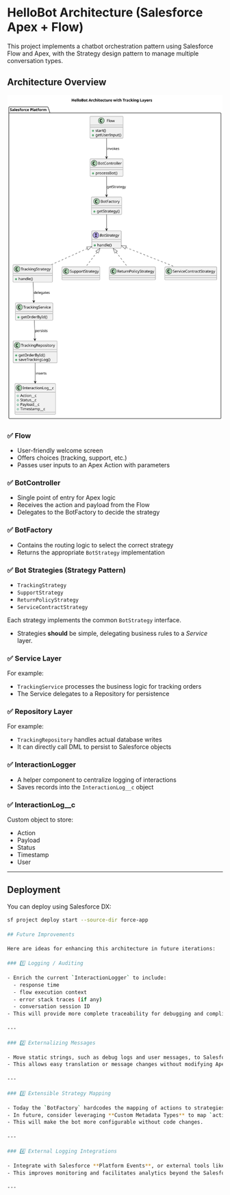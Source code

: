 # HelloBot Architecture (Salesforce Apex + Flow)

This project implements a chatbot orchestration pattern using Salesforce Flow and Apex, with the Strategy design pattern to manage multiple conversation types.

## Architecture Overview

![Architecture Diagram](./diagram.svg)

### ✅ Flow

- User-friendly welcome screen
- Offers choices (tracking, support, etc.)
- Passes user inputs to an Apex Action with parameters

### ✅ BotController

- Single point of entry for Apex logic
- Receives the action and payload from the Flow
- Delegates to the BotFactory to decide the strategy

### ✅ BotFactory

- Contains the routing logic to select the correct strategy
- Returns the appropriate `BotStrategy` implementation

### ✅ Bot Strategies (Strategy Pattern)

- `TrackingStrategy`
- `SupportStrategy`
- `ReturnPolicyStrategy`
- `ServiceContractStrategy`
  
Each strategy implements the common `BotStrategy` interface.

- Strategies **should** be simple, delegating business rules to a *Service* layer.

### ✅ Service Layer

For example:
- `TrackingService` processes the business logic for tracking orders
- The Service delegates to a Repository for persistence

### ✅ Repository Layer

For example:
- `TrackingRepository` handles actual database writes
- It can directly call DML to persist to Salesforce objects

### ✅ InteractionLogger

- A helper component to centralize logging of interactions
- Saves records into the `InteractionLog__c` object

### ✅ InteractionLog__c

Custom object to store:
- Action
- Payload
- Status
- Timestamp
- User

---

## Deployment

You can deploy using Salesforce DX:

```bash
sf project deploy start --source-dir force-app

## Future Improvements

Here are ideas for enhancing this architecture in future iterations:

### 1️⃣ Logging / Auditing

- Enrich the current `InteractionLogger` to include:
  - response time
  - flow execution context
  - error stack traces (if any)
  - conversation session ID  
- This will provide more complete traceability for debugging and compliance.

---

### 2️⃣ Externalizing Messages

- Move static strings, such as debug logs and user messages, to Salesforce **Custom Labels**.
- This allows easy translation or message changes without modifying Apex code.

---

### 3️⃣ Extensible Strategy Mapping

- Today the `BotFactory` hardcodes the mapping of actions to strategies.
- In future, consider leveraging **Custom Metadata Types** to map `action → Apex class name` dynamically.
- This will make the bot more configurable without code changes.

---

### 4️⃣ External Logging Integrations

- Integrate with Salesforce **Platform Events**, or external tools like ELK / Splunk, to send conversation data in real time.
- This improves monitoring and facilitates analytics beyond the Salesforce UI.

---
